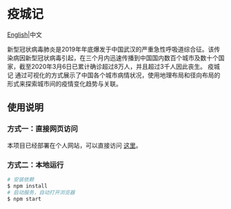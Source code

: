 # 疫城记

[English](./README.md)|中文

新型冠状病毒肺炎是2019年年底爆发于中国武汉的严重急性呼吸道综合征。该传染病因新型冠状病毒引起，在三个月内迅速传播到中国国内数百个城市及数十个国家，截至2020年3月6日已累计确诊超过8万人，并且超过3千人因此丧生。 疫城记 通过可视化的方式展示了中国各个城市病情状况，使用地理布局和径向布局的形式来探索城市间的疫情变化趋势与关联。

## 使用说明

### 方式一：直接网页访问
本项目已经部署在个人网站，可以直接访问 [这里](http://vis27.com/NCP/)。

### 方式二：本地运行

```bash
# 安装依赖
$ npm install
# 启动服务，自动打开浏览器
$ npm start
```